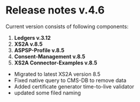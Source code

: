 # Release notes v.4.6

Current version consists of following components:

1. **Ledgers v.3.12**
2. **XS2A v.8.5**
3. **ASPSP-Profile v.8.5**
4. **Consent-Management v.8.5**
5. **XS2A Connector-Examples v.8.5**

- Migrated to latest XS2A version 8.5
- Fixed native query to CMS-DB to remove data
- Added certificate generator time-to-live validator
- updated some filed naming
